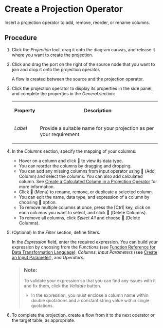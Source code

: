 <!-- loio912f74056c3f4647821731a84680fc3a -->

<link rel="stylesheet" type="text/css" href="../css/sap-icons.css"/>

# Create a Projection Operator

Insert a projection operator to add, remove, reorder, or rename columns.



<a name="loio912f74056c3f4647821731a84680fc3a__steps_sj1_c44_rrb"/>

## Procedure

1.  Click the *Projection* tool, drag it onto the diagram canvas, and release it where you want to create the projection.

2.  Click and drag the port on the right of the source node that you want to join and drop it onto the projection operator.

    A flow is created between the source and the projection operator.

3.  Click the projection operator to display its properties in the side panel, and complete the properties in the *General* section:


    <table>
    <tr>
    <th valign="top">

    Property


    
    </th>
    <th valign="top">

    Description


    
    </th>
    </tr>
    <tr>
    <td valign="top">
    
    *Label*


    
    </td>
    <td valign="top">
    
    Provide a suitable name for your projection as per your requirement.


    
    </td>
    </tr>
    </table>
    
4.  In the *Columns* section, specify the mapping of your columns.

    -   Hover on a column and click <span class="FPA-icons"></span> to view its data type.
    -   You can reorder the columns by dragging and dropping.
    -   You can add any missing columns from input operator using <span class="FPA-icons"></span> \(Add Column\) and select the columns. You can also add calculated column. See [Create a Calculated Column in a Projection Operator](create-a-calculated-column-in-a-projection-operator-73116a5.md) for more information.
    -   Click <span class="FPA-icons"></span> \(Menu\) to rename, remove, or duplicate a selected column.
    -   You can edit the name, data type, and expression of a column by choosing <span class="FPA-icons"></span> option.
    -   To remove multiple columns at once, press the [Ctrl\] key, click on each columns you want to select, and click <span class="FPA-icons"></span> \(Delete Columns\).
    -   To remove all columns, click *Select All* and choose <span class="FPA-icons"></span> \(Delete Columns\).

5.  \(Optional\) In the *Filter* section, define filters.

    In the *Expression* field, enter the required expression. You can build your expression by choosing from the *Functions* \(see [Function Reference for Data Transformation Language](https://help.sap.com/viewer/fd995896a5f841c696d2b6825d39f755/Cloud/en-US)\), *Columns*, *Input Parameters* \(see [Create an Input Parameter](create-an-input-parameter-a6fb3e7.md)\), and *Operators*.

    > ### Note:  
    > To validate your expression so that you can find any issues with it and fix them, click the *Validate* button.
    > 
    > -   In the expression, you must enclose a column name within double quotations and a constant string value within single quotations.

6.  To complete the projection, create a flow from it to the next operator or the target table, as appropriate.


